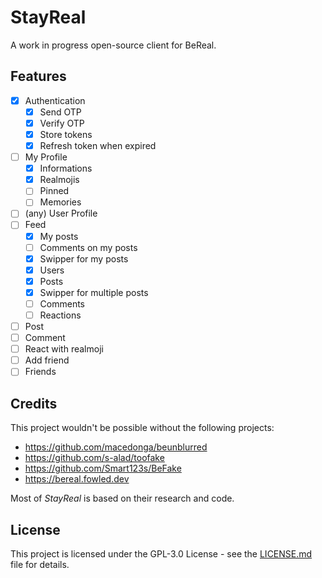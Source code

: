 # StayReal

A work in progress open-source client for BeReal.

## Features

- [x] Authentication
  - [x] Send OTP
  - [x] Verify OTP
  - [x] Store tokens
  - [x] Refresh token when expired
- [ ] My Profile
  - [x] Informations
  - [x] Realmojis
  - [ ] Pinned
  - [ ] Memories
- [ ] (any) User Profile
- [ ] Feed
  - [x] My posts
  - [ ] Comments on my posts
  - [x] Swipper for my posts
  - [x] Users
  - [x] Posts
  - [x] Swipper for multiple posts
  - [ ] Comments
  - [ ] Reactions
- [ ] Post
- [ ] Comment
- [ ] React with realmoji
- [ ] Add friend
- [ ] Friends

## Credits

This project wouldn't be possible without the following projects:

- <https://github.com/macedonga/beunblurred>
- <https://github.com/s-alad/toofake>
- <https://github.com/Smart123s/BeFake>
- <https://bereal.fowled.dev>

Most of *StayReal* is based on their research and code.

## License

This project is licensed under the GPL-3.0 License - see the [LICENSE.md](./LICENSE.md) file for details.
